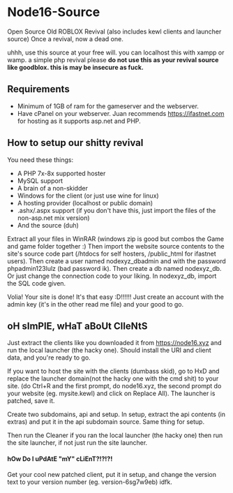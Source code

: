 # Node16-Source
Open Source Old ROBLOX Revival (also includes kewl clients and launcher source)
Once a revival, now a dead one.

uhhh, use this source at your free will.
you can localhost this with xampp or wamp. a simple php revival
please **do not use this as your revival source like goodblox. this is may be insecure as fuck.**

## Requirements
 - Minimum of 1GB of ram for the gameserver and the webserver.
 - Have cPanel on your webserver.
Juan recommends https://ifastnet.com for hosting as it supports asp.net and PHP.
## How to setup our shitty revival
You need these things:
 - A PHP 7x-8x supported hoster
 - MySQL support
 - A brain of  a non-skidder
 - Windows for the client (or just use wine for linux)
 - A hosting provider (localhost or public domain)
 - .ashx/.aspx support (if you don't have this, just import the files of the non-asp.net mix version)
 - And the source (duh)
 
Extract all your files in WinRAR (windows zip is good but combos the Game and game folder together :\)
Then import the website source contents to the site's source code part (/htdocs for self hosters, /public_html for ifastnet users).
Then create a user named nodexyz_dbadmin and with the password phpadmin123lulz (bad password ik). Then create a db named nodexyz_db. Or just change the connection code to your liking.
In nodexyz_db, import the SQL code given.

Volia! Your site is done! It's that easy :D!!!!!! Just create an account with the admin key (it's in the other read me file) and your good to go.

## oH sImPlE, wHaT aBoUt ClIeNtS
Just extract the clients like you downloaded it from https://node16.xyz and run the local launcher (the hacky one). Should install the URI and client data, and you're ready to go. 

If you want to host the site with the clients (dumbass skid), go to HxD and replace the launcher domain(not the hacky one with the cmd shit) to your site. (do Ctrl+R and the first prompt, do node16.xyz, the second prompt do your website (eg. mysite.kewl) and click on Replace All). The launcher is patched, save it.

Create two subdomains, api and setup. In setup, extract the api contents (in extras) and put it in the api subdomain source. Same thing for setup.

Then run the Cleaner if you ran the local launcher (the hacky one) then run the site launcher, if not just run the site launcher.

#### hOw Do I uPdAtE "mY" cLiEnT?!?!?! 
Get your cool new patched client, put it in setup, and change the version text to your version number (eg. version-6sg7w9eb) idfk.
